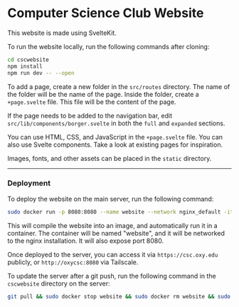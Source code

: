 # Computer Science Club Website
 
This website is made using SvelteKit.

To run the website locally, run the following commands after cloning:

```bash
cd cscwebsite
npm install
npm run dev -- --open
```

To add a page, create a new folder in the `src/routes` directory. The name of the folder will be the name of the page. Inside the folder, create a `+page.svelte` file. This file will be the content of the page.

If the page needs to be added to the navigation bar, edit `src/lib/components/borger.svelte` in both the `full` and `expanded` sections.

You can use HTML, CSS, and JavaScript in the `+page.svelte` file. You can also use Svelte components. Take a look at  existing pages for inspiration.

Images, fonts, and other assets can be placed in the `static` directory.

---
### Deployment

To deploy the website on the main server, run the following command:

```bash
sudo docker run -p 8080:8080 --name website --network nginx_default -itd $(sudo docker build -q .)
```

This will compile the website into an image, and automatically run it in a container.
The container will be named "website", and it will be networked to the nginx installation. It will also expose port 8080.

Once deployed to the server, you can access it via `https://csc.oxy.edu` publicly, or `http://oxycsc:8080` via Tailscale.

To update the server after a git push, run the following command in the `cscwebsite` directory on the server:

```bash
git pull && sudo docker stop website && sudo docker rm website && sudo docker run -p 8902:8080 --name website --network nginx_default -itd $(sudo docker build -q .)
```
